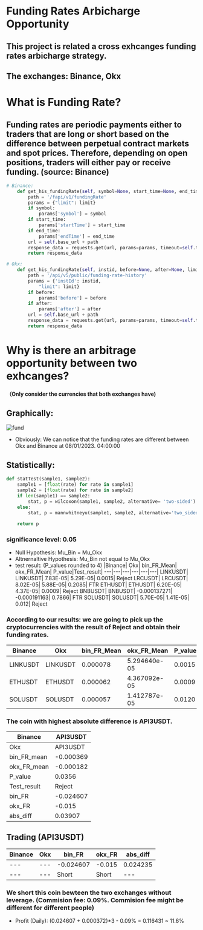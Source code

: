 # Funding Rates Arbicharge Opportunity

## This project is related a cross exhcanges funding rates arbicharge strategy. 
## The exchanges: Binance, Okx

# What is Funding Rate?
## Funding rates are periodic payments either to traders that are long or short based on the difference between perpetual contract markets and spot prices. Therefore, depending on open positions, traders will either pay or receive funding. (source: Binance)

```python
# Binance:
    def get_his_fundingRate(self, symbol=None, start_time=None, end_time=None, limit=100):
        path = '/fapi/v1/fundingRate'
        params = {"limit": limit}
        if symbol:
            params['symbol'] = symbol
        if start_time:
            params['startTime'] = start_time
        if end_time:
            params['endTime'] = end_time
        url = self.base_url + path
        response_data = requests.get(url, params=params, timeout=self.timeout).json()
        return response_data

# Okx:
    def get_his_fundingRate(self, instid, before=None, after=None, limit=100):
        path = '/api/v5/public/funding-rate-history'
        params = {'instId': instid,
            "limit": limit}
        if before:
            params['before'] = before
        if after:
            params['after'] = after
        url = self.base_url + path
        response_data = requests.get(url, params=params, timeout=self.timeout).json()
        return response_data

```

# Why is there an arbitrage opportunity between two exhcanges?
#### （Only consider the currencies that both exchanges have)
## Graphically:
![fund](https://github.com/zih0206/Crypto_Trading/assets/122567368/9beab9e2-3879-4777-8d7b-1c4a757a7381)
* Obviously: We can notice that the funding rates are different between Okx and Binance at 08/01/2023. 04:00:00

## Statistically: 
```python
def statTest(sample1, sample2):
    sample1 = [float(rate) for rate in sample1]
    sample2 = [float(rate) for rate in sample2]
    if len(sample1) == sample2:
        stat, p = wilcoxon(sample1, sample2, alternative= 'two-sided')
    else:
        stat, p = mannwhitneyu(sample1, sample2, alternative='two_sided')
    
    return p
```
### significance level: 0.05 
* Null Hypothesis: Mu_Bin = Mu_Okx
* Altnernaltive Hypothesis: Mu_Bin not equal to Mu_Okx
* test result: (P_values rounded to 4)
  |Binance| Okx|	bin_FR_Mean|	okx_FR_Mean| P_value|Test_result|
  ---|---|---|---|---|---|
  LINKUSDT|	LINKUSDT|	7.83E-05|	5.29E-05|	0.0015|	Reject
  LRCUSDT|	LRCUSDT|	8.02E-05|	5.88E-05|	0.2085|	FTR
  ETHUSDT|	ETHUSDT|	6.20E-05|	4.37E-05|	0.0009|	Reject
  BNBUSDT|	BNBUSDT|	-0.000137271|	-0.000191163|	0.7866|	FTR
  SOLUSDT|	SOLUSDT|	5.70E-05|	1.41E-05|	0.012|	Reject



### According to our results: we are going to pick up the cryptocurrencies with the result of Reject and obtain their funding rates.

|Binance| Okx| bin_FR_Mean|	okx_FR_Mean| P_value|Test_result|	bin_FR|	okx_FR|	abs_diff|
---|---|---|---|---|---|---|---|---|
LINKUSDT|   LINKUSDT|     0.000078|  5.294640e-05|   0.0015|      Reject|    0.000100| -0.000080|  1.804008e-04
ETHUSDT|    ETHUSDT|     0.000062|  4.367092e-05|   0.0009|      Reject|      0.000100|  0.000083|  1.697876e-05
SOLUSDT|    SOLUSDT|     0.000057|  1.412787e-05|   0.0120|      Reject|     0.000100|  0.000061|  3.900329e-05

### The coin with highest absolute difference is API3USDT.

|Binance|        API3USDT|
|---|---|
Okx|          API3USDT|
bin_FR_mean|   -0.000369
okx_FR_mean|   -0.000182
P_value     |     0.0356
Test_result  |    Reject
bin_FR  |      -0.024607
okx_FR   |     -0.015
abs_diff  |     0.03907

## Trading (API3USDT)
|Binance| Okx| bin_FR  | okx_FR   | abs_diff  |
---|---|---|---|---|
---|--- |-0.024607|-0.015|0.024235
--- |--- | Short| Short|---||

### We short this coin bewteen the two exchanges without leverage. (Commision fee: 0.09%. Commision fee might be different for different people)
* Profit (Daily): (0.024607 + 0.000372)*3 - 0.09% = 0.116431 ~ 11.6%
  





